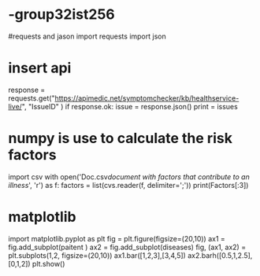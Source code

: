 # -group32ist256
#requests and jason 
import requests 
import json 
# insert api 
response = requests.get("https://apimedic.net/symptomchecker/kb/healthservice-live/", "IssueID" )
if response.ok:
    issue = response.json()
print = issues

# numpy is use to calculate the risk factors 
import csv
with open('Doc.csv*document with factors that contribute to an illness*', 'r') as f:
    factors = list(cvs.reader(f, delimiter=';'))
print(Factors[:3])

# matplotlib

import matplotlib.pyplot as plt
fig = plt.figure(figsize=(20,10))
ax1 = fig.add_subplot(paitent )
ax2 = fig.add_subplot(diseases)
fig, (ax1, ax2) = plt.subplots(1,2, figsize=(20,10))
ax1.bar([1,2,3],[3,4,5])
ax2.barh([0.5,1,2.5],[0,1,2])
plt.show()
